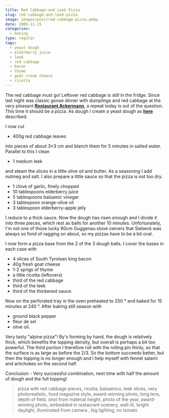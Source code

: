 ```yaml
---
title: Red Cabbage-and Leek Pizza
slug: red-cabbage-and-leek-pizza
image: images/post/red-cabbage-pizza.webp
date: 2009-11-15
categories: 
  - baking
type: regular
tags: 
  - yeast dough
  - elderberry juice
  - leek
  - red cabbage
  - bacon
  - thyme
  - goat cream cheese
  - ricotta
---
```


The red cabbage must go! Leftover red cabbage is still in the fridge. Since last night was classic goose dinner with dumplings and red cabbage at the very pleasant **[Restaurant Ackermann](https://restaurant-ackermann.de/)**, a repeat today is out of the question. This time it should be a pizza. As dough I create a yeast dough as **[here](../001-11-08-pecorino-olive-breadsticks)** described.

I now cut

* 400g red cabbage leaves

into pieces of about 3\*3 cm and blanch them for 5 minutes in salted water. Parallel to this I clean

* 1 medium leek

and steam the slices in a little olive oil and butter. As a seasoning I add nutmeg and salt. I also prepare a little sauce so that the pizza is not too dry.

* 1 clove of garlic, finely chopped 
* 10 tablespoons elderberry juice 
* 5 tablespoons balsamic vinegar 
* 3 tablespoon orange-olive oil 
* 3 tablespoon elderberry-apple jelly

I reduce to a thick sauce. Now the dough has risen enough and I divide it into three pieces, which rest as balls for another 10 minutes. Unfortunately, I'm not one of those lucky 80cm Guggenau stove owners that Siebeck was always so fond of ragging on about, so my pizzas have to be a bit oval.

I now form a pizza base from the 2 of the 3 dough balls. I cover the bases in each case with

* 4 slices of South Tyrolean king bacon 
* 40g fresh goat cheese 
* 1-2 sprigs of thyme 
* a little ricotta (leftovers)
* third of the red cabbage 
* third of the leek 
* third of the thickened sauce.

Now on the perforated tray in the oven preheated to 250 ° and baked for 15 minutes at 240 °. After baking still season with

* ground black pepper
* fleur de sel
* olive oil.

Very tasty "alpine pizza"! By's forming by hand, the dough is relatively thick, which benefits the topping density, but overall is perhaps a bit too powerful. The third portion I therefore roll with the rolling pin thinly, so that the surface is as large as before the 2/3. So the bottom succeeds better, but then the topping is no longer enough and I help myself with fennel salami and artichokes on the second half.

Conclusion - Very successful combination, next time with half the amount of dough and the full topping!

> pizza with red cabbage pieces, ricotta, balsamico, leek slices, very photorealistic, food magazine style, award-winning photo, long lens, depth of field, shot from material height, photo of the year, award-winning photo, embedded in restaurant scenery, well-lit, bright daylight, illuminated from camera , big lighting, no tomato
